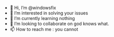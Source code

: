 - 👋 Hi, I’m @windowsfix
- 👀 I’m interested in solving your issues
- 🌱 I’m currently learning nothing
- 💞️ I’m looking to collaborate on god knows what.
- 📫 How to reach me : you cannot

<!---
windowsfix/windowsfix is a ✨ special ✨ repository because its `README.md` (this file) appears on your GitHub profile.
You can click the Preview link to take a look at your changes.
--->

